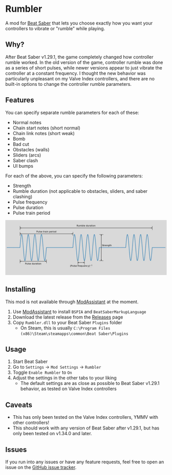 # Rumbler

A mod for [Beat Saber](https://beatsaber.com/) that lets you choose exactly how
you want your controllers to vibrate or "rumble" while playing.

## Why?

After Beat Saber v1.29.1, the game completely changed how controller rumble
worked. In the old version of the game, controller rumble was done as a series
of short pulses, while newer versions appear to just vibrate the controller at
a constant frequency. I thought the new behavior was particularly unpleasant on
my Valve Index controllers, and there are no built-in options to change the
controller rumble parameters.

## Features

You can specify separate rumble parameters for each of these:

- Normal notes
- Chain start notes (short normal)
- Chain link notes (short weak)
- Bomb
- Bad cut
- Obstacles (walls)
- Sliders (arcs)
- Saber clash
- UI bumps

For each of the above, you can specify the following parameters:

- Strength
- Rumble duration (not applicable to obstacles, sliders, and saber clashing)
- Pulse frequency
- Pulse duration
- Pulse train period

![Diagram showing a series of pulses, annotated with what each of the above controls](./docs/pulse-train.webp)

## Installing

This mod is not available through [ModAssistant][1] at the moment.
 
1. Use [ModAssistant][1] to install `BSPIA` and `BeatSaberMarkupLanguage`
2. Download the latest release from the [Releases][2] page
3. Copy `Rumbler.dll` to your Beat Saber `Plugins` folder
    - On Steam, this is usually `C:\Program Files (x86)\Steam\steamapps\common\Beat Saber\Plugins`

[1]: https://github.com/Assistant/ModAssistant
[2]: https://github.com/marekp0/Rumbler/releases

## Usage

1. Start Beat Saber
2. Go to `Settings` -> `Mod Settings` -> `Rumbler`
3. Toggle `Enable Rumbler` to `On`
4. Adjust the settings in the other tabs to your liking
    - The default settings are as close as possible to Beat Saber v1.29.1
      behavior, as tested on Valve Index controllers

## Caveats

- This has only been tested on the Valve Index controllers, YMMV with other controllers!
- This should work with any version of Beat Saber after v1.29.1, but has only
  been tested on v1.34.0 and later.

## Issues

If you run into any issues or have any feature requests, feel free to open an
issue on the [GitHub issue tracker][3].

[3]: https://github.com/marekp0/Rumbler/issues

